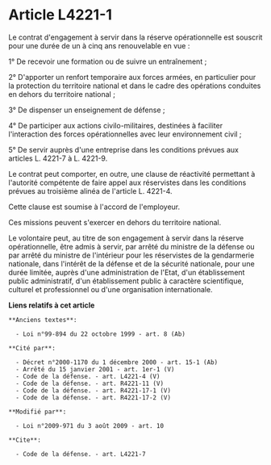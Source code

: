 # Article L4221-1

Le contrat d'engagement à servir dans la réserve opérationnelle est souscrit pour une durée de un à cinq ans renouvelable en
vue : 

1° De recevoir une formation ou de suivre un entraînement ; 

2° D'apporter un renfort temporaire aux forces armées, en particulier pour la protection du territoire national et dans le
cadre des opérations conduites en dehors du territoire national ; 

3° De dispenser un enseignement de défense ; 

4° De participer aux actions civilo-militaires, destinées à faciliter l'interaction des forces opérationnelles avec leur
environnement civil ; 

5° De servir auprès d'une entreprise dans les conditions prévues aux articles L. 4221-7 à L. 4221-9. 

Le contrat peut comporter, en outre, une clause de réactivité permettant à l'autorité compétente de faire appel aux
réservistes dans les conditions prévues au troisième alinéa de l'article L. 4221-4. 

Cette clause est soumise à l'accord de l'employeur. 

Ces missions peuvent s'exercer en dehors du territoire national. 

Le volontaire peut, au titre de son engagement à servir dans la réserve opérationnelle, être admis à servir, par arrêté du
ministre de la défense ou par arrêté du ministre de l'intérieur pour les réservistes de la gendarmerie nationale, dans
l'intérêt de la défense et de la sécurité nationale, pour une durée limitée, auprès d'une administration de l'Etat, d'un
établissement public administratif, d'un établissement public à caractère scientifique, culturel et professionnel ou d'une
organisation internationale.

**Liens relatifs à cet article**

	**Anciens textes**:

	  - Loi n°99-894 du 22 octobre 1999 - art. 8 (Ab)

	**Cité par**:

	  - Décret n°2000-1170 du 1 décembre 2000 - art. 15-1 (Ab)
	  - Arrêté du 15 janvier 2001 - art. 1er-1 (V)
	  - Code de la défense. - art. L4221-4 (V)
	  - Code de la défense. - art. R4221-11 (V)
	  - Code de la défense. - art. R4221-17-1 (V)
	  - Code de la défense. - art. R4221-17-2 (V)

	**Modifié par**:

	  - Loi n°2009-971 du 3 août 2009 - art. 10

	**Cite**:

	  - Code de la défense. - art. L4221-7
